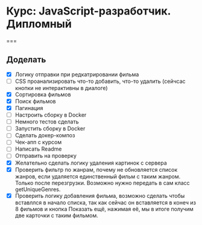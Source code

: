 # Курс: JavaScript-разработчик. Дипломный

===

## Доделать

-   [x] Логику отправки при редкатрировании фильма
-   [ ] CSS проанализировать что-то добавить, что-то удалить (сейчсас кнопки не интерактивны в диалоге)
-   [x] Сортировка фильмов
-   [x] Поиск фильмов
-   [x] Пагинация
-   [ ] Настроить сборку в Docker
-   [ ] Немного тестов сделать
-   [ ] Запустить сборку в Docker
-   [ ] Сделать докер-композ
-   [ ] Чек-апп с курсом
-   [ ] Написать Readme
-   [ ] Отправить на проверку
-   [x] Желательно сделать логику удаления картинок с сервера
-   [x] Проверить фильтр по жанрам, почему не обновляется список жанров, если удаляется единственный фильм с таким жанром. Только после перезгрузки. Возможно нужно передать в сам класс getUniqueGenres.
-   [x] Проверить логику добавления фильма, возможно сделать чтобы вставллся в начало списка, так как сейчас он вставляется в конеч из 8 фильмов и кнопка Показать ещё, нажимая её, мы в итоге получим две карточки с таким фильмом.
